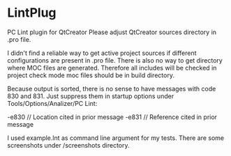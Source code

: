 # LintPlug
PC Lint plugin for QtCreator
Please adjust QtCreator sources directory in .pro file.

I didn't find a reliable way to get active project sources if different configurations are present in .pro file.
There is also no way to get directory where MOC files are generated.
Therefore all includes will be checked in project check mode moc files should be in build directory.

Because output is sorted, there is no sense to have messages with code 830 and 831. Just suppress them in startup options
under Tools/Options/Analizer/PC Lint:

-e830  		// Location cited in prior message
-e831		// Reference cited in prior message

I used example.lnt as command line argument for my tests. There are some screenshots under /screenshots directory.
